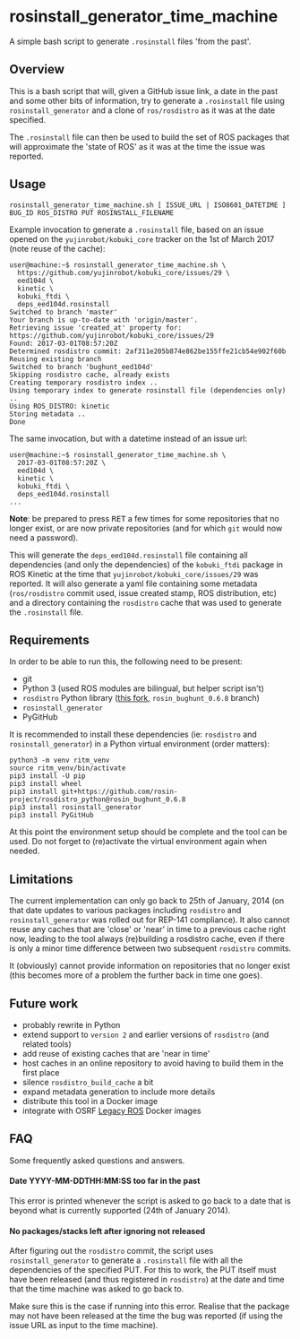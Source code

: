 # rosinstall_generator_time_machine

A simple bash script to generate `.rosinstall` files 'from the past'.


## Overview

This is a bash script that will, given a GitHub issue link, a date in the past and some other bits of information, try to generate a `.rosinstall` file using `rosinstall_generator` and a clone of `ros/rosdistro` as it was at the date specified.

The `.rosinstall` file can then be used to build the set of ROS packages that will approximate the 'state of ROS' as it was at the time the issue was reported.

## Usage

```
rosinstall_generator_time_machine.sh [ ISSUE_URL | ISO8601_DATETIME ] BUG_ID ROS_DISTRO PUT ROSINSTALL_FILENAME
```

Example invocation to generate a `.rosinstall` file, based on an issue opened on the `yujinrobot/kobuki_core` tracker on the 1st of March 2017 (note reuse of the cache):

```shell
user@machine:~$ rosinstall_generator_time_machine.sh \
  https://github.com/yujinrobot/kobuki_core/issues/29 \
  eed104d \
  kinetic \
  kobuki_ftdi \
  deps_eed104d.rosinstall
Switched to branch 'master'
Your branch is up-to-date with 'origin/master'.
Retrieving issue 'created_at' property for: https://github.com/yujinrobot/kobuki_core/issues/29
Found: 2017-03-01T08:57:20Z
Determined rosdistro commit: 2af311e205b874e862be155ffe21cb54e902f60b
Reusing existing branch
Switched to branch 'bughunt_eed104d'
Skipping rosdistro cache, already exists
Creating temporary rosdistro index ..
Using temporary index to generate rosinstall file (dependencies only) ..
Using ROS_DISTRO: kinetic
Storing metadata ..
Done
```

The same invocation, but with a datetime instead of an issue url:

```shell
user@machine:~$ rosinstall_generator_time_machine.sh \
  2017-03-01T08:57:20Z \
  eed104d \
  kinetic \
  kobuki_ftdi \
  deps_eed104d.rosinstall
...
```

**Note**: be prepared to press <kbd>RET</kbd> a few times for some repositories that no longer exist, or are now private repositories (and for which `git` would now need a password).

This will generate the `deps_eed104d.rosinstall` file containing all dependencies (and only the dependencies) of the `kobuki_ftdi` package in ROS Kinetic at the time that `yujinrobot/kobuki_core/issues/29` was reported. It will also generate a yaml file containing some metadata (`ros/rosdistro` commit used, issue created stamp, ROS distribution, etc) and a directory containing the `rosdistro` cache that was used to generate the `.rosinstall` file.


## Requirements

In order to be able to run this, the following need to be present:

 - git
 - Python 3 (used ROS modules are bilingual, but helper script isn't)
 - `rosdistro` Python library ([this fork](https://github.com/rosin-project/rosdistro_python/tree/rosin_bughunt_0.6.8), `rosin_bughunt_0.6.8` branch)
 - `rosinstall_generator`
 - PyGitHub

It is recommended to install these dependencies (ie: `rosdistro` and `rosinstall_generator`) in a Python virtual environment (order matters):

```shell
python3 -m venv ritm_venv
source ritm_venv/bin/activate
pip3 install -U pip
pip3 install wheel
pip3 install git+https://github.com/rosin-project/rosdistro_python@rosin_bughunt_0.6.8
pip3 install rosinstall_generator
pip3 install PyGitHub
```

At this point the environment setup should be complete and the tool can be used. Do not forget to (re)activate the virtual environment again when needed.


## Limitations

The current implementation can only go back to 25th of January, 2014 (on that date updates to various packages including `rosdistro` and `rosinstall_generator` was rolled out for REP-141 compliance).
It also cannot reuse any caches that are 'close' or 'near' in time to a previous cache right now, leading to the tool always (re)building a rosdistro cache, even if there is only a minor time difference between two subsequent `rosdistro` commits.

It (obviously) cannot provide information on repositories that no longer exist (this becomes more of a problem the further back in time one goes).


## Future work

 - probably rewrite in Python
 - extend support to `version 2` and earlier versions of `rosdistro` (and related tools)
 - add reuse of existing caches that are 'near in time'
 - host caches in an online repository to avoid having to build them in the first place
 - silence `rosdistro_build_cache` a bit
 - expand metadata generation to include more details
 - distribute this tool in a Docker image
 - integrate with OSRF [Legacy ROS](https://hub.docker.com/r/osrf/ros_legacy/tags/) Docker images

## FAQ

Some frequently asked questions and answers.

#### Date YYYY-MM-DDTHH:MM:SS too far in the past

This error is printed whenever the script is asked to go back to a date that is beyond what is currently supported (24th of January 2014).

#### No packages/stacks left after ignoring not released

After figuring out the `rosdistro` commit, the script uses `rosinstall_generator` to generate a `.rosinstall` file with all the dependencies of the specified PUT. For this to work, the PUT itself must have been released (and thus registered in `rosdistro`) at the date and time that the time machine was asked to go back to.

Make sure this is the case if running into this error. Realise that the package may not have been released at the time the bug was reported (if using the issue URL as input to the time machine).
